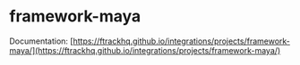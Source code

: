 # framework-maya

Documentation: [https://ftrackhq.github.io/integrations/projects/framework-maya/](https://ftrackhq.github.io/integrations/projects/framework-maya/)